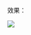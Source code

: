 效果：


![](https://github.com/Kevincyc99/Images-Store/raw/main/LearnOpenGL/Results/02_Hello_Triangle(Rectangle).png)
